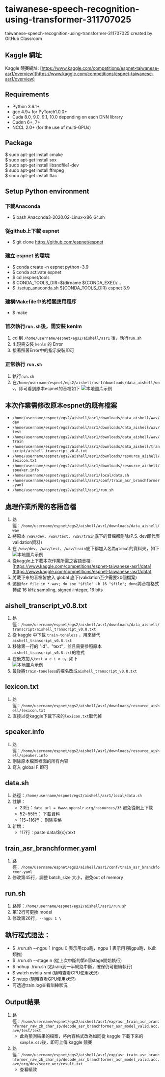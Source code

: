 # taiwanese-speech-recognition-using-transformer-311707025 #
taiwanese-speech-recognition-using-transformer-311707025 created by GitHub Classroom

## Kaggle 網址
Kaggle 競賽網址: [https://www.kaggle.com/competitions/espnet-taiwanese-asr1/overview](https://www.kaggle.com/competitions/espnet-taiwanese-asr1/overview)

## Requirements
   - Python 3.6.1+
   - gcc 4.9+ for PyTorch1.0.0+
   - Cuda 8.0, 9.0, 9.1, 10.0 depending on each DNN library
   - Cudnn 6+, 7+
   - NCCL 2.0+ (for the use of multi-GPUs)

## Package
   $ sudo apt-get install cmake  
   $ sudo apt-get install sox  
   $ sudo apt-get install libsndfile1-dev  
   $ sudo apt-get install ffmpeg  
   $ sudo apt-get install flac  

## Setup Python environment ##

### 下載Anaconda
   - $ bash Anaconda3-2020.02-Linux-x86_64.sh

### 從github上下載 espnet
   - $ git clone https://github.com/espnet/espnet

### 建立 espnet 的環境
   - $ conda create -n espnet python=3.9  
   - $ conda activate espnet  
   - $ cd <username>/espnet/tools  
   - $ CONDA_TOOLS_DIR=$(dirname ${CONDA_EXE})/…  
   - $ ./setup_anaconda.sh ${CONDA_TOOLS_DIR} espnet 3.9  

### 建構Makefile中的相關應用程序
   - $ make

### 首次執行`run.sh`後，需安裝 kenlm
   1. cd 到 `/home/username/espnet/egs2/aishell/asr1` 後，執行`run.sh`
   2. 出現需安裝 `kenlm` 的 Error
   3. 接著照著Error中的指示安裝即可

### 正常執行 `run.sh`
   1. 執行`run.sh`
   2. 在`/home/username/espnet/egs2/aishell/asr1/downloads/data_aishell/wav`，即可看到原本espnet的音檔如下
   ![本地圖片示例](https://scontent.ftpe3-2.fna.fbcdn.net/v/t1.15752-9/340755117_235688892283032_3386157052203892726_n.png?_nc_cat=102&ccb=1-7&_nc_sid=ae9488&_nc_ohc=3QMkFt5I1s4AX_tNspt&_nc_ht=scontent.ftpe3-2.fna&oh=03_AdTCAgXD2y6XUSrXUaC_WHYZbkGUT0824DlAWsrSrd6AwA&oe=64631DA8)

## 本次作業需修改原本espnet的既有檔案 ##
   - `/home/username/espnet/egs2/aishell/asr1/downloads/data_aishell/wav/dev`
   - `/home/username/espnet/egs2/aishell/asr1/downloads/data_aishell/wav/test`
   - `/home/username/espnet/egs2/aishell/asr1/downloads/data_aishell/wav/train`
   - `/home/username/espnet/egs2/aishell/asr1/downloads/data_aishell/transcript/aishell_transcript_v0.8.txt`
   - `/home/username/espnet/egs2/aishell/asr1/downloads/resource_aishell/lexicon.txt`
   - `/home/username/espnet/egs2/aishell/asr1/downloads/resource_aishell/speaker.info`
   - `/home/username/espnet/egs2/aishell/asr1/local/data.sh`
   - `/home/username/espnet/egs2/aishell/asr1/conf/train_asr_branchformer.yaml`
   - `/home/username/espnet/egs2/aishell/asr1/run.sh`
   
## 處理作業所需的客語音檔
   1. 路徑：`/home/username/espnet/egs2/aishell/asr1/downloads/data_aishell/wav`
   2. 將原本 `/wav/dev`、`/wav/test`、`/wav/train`底下的音檔都刪除(P.S. dev即代表validation資料)
   3. 在 `/wav/dev`、`/wav/test`、`/wav/train`底下都加入名為`global`的資料夾，如下  
   ![本地圖片示例](https://scontent.ftpe3-2.fna.fbcdn.net/v/t1.15752-9/328472027_142504238749218_6882377873597117873_n.png?_nc_cat=102&ccb=1-7&_nc_sid=ae9488&_nc_ohc=sghCXzbATHgAX9Iwo7X&_nc_ht=scontent.ftpe3-2.fna&oh=03_AdQ4uXGgWuXSr3Wqx-iqX7aYprE9Ye6WWbDaSIpxwvPL6w&oe=64633E3E)
   4. 從kaggle上下載本次作業所需之客語音檔: [https://www.kaggle.com/competitions/espnet-taiwanese-asr1/data](https://www.kaggle.com/competitions/espnet-taiwanese-asr1/data)
   5. 將載下來的音檔皆放入 global 底下(validation至少需要20個檔案)
   6. 透過`for file in *.wav; do sox "$file" -b 16 "$file"; done`將音檔格式轉成 16 kHz sampling, signed-integer, 16 bits
   
## aishell_transcript_v0.8.txt
   1. 路徑：`/home/username/espnet/egs2/aishell/asr1/downloads/data_aishell/transcript/aishell_transcript_v0.8.txt`
   2. 從 kaggle 中下載 `train-toneless` ，用來替代 `aishell_transcript_v0.8.txt`
   3. 移除第一行的 "id"、"text"，並且需要參照原本`aishell_transcript_v0.8.txt`的格式
   4. 在後方加入`test a e i o u`，如下  
   ![本地圖片示例](https://scontent.ftpe3-2.fna.fbcdn.net/v/t1.15752-9/340852871_620752589523669_372926150382182444_n.png?_nc_cat=108&ccb=1-7&_nc_sid=ae9488&_nc_ohc=K5hOGSwabtIAX8ZE1pU&_nc_ht=scontent.ftpe3-2.fna&oh=03_AdSk5emg_NNelans2ReRv0F92K95-idMvqPylWdEOSfHmw&oe=6463295F)   
   5. 最後將`train-toneless`的檔名改成`aishell_transcript_v0.8.txt`
   
## lexicon.txt
   1. 路徑：`/home/username/espnet/egs2/aishell/asr1/downloads/resource_aishell/lexicon.txt`
   2. 直接以從kaggle下載下來的`lexicon.txt`取代掉
   
## speaker.info
   1. 路徑：`/home/username/espnet/egs2/aishell/asr1/downloads/resource_aishell/speaker.info`
   2. 刪除原本檔案裡面的所有內容
   3. 寫入 global F 即可
   
## data.sh
   1. 路徑：`/home/username/espnet/egs2/aishell/asr1/local/data.sh`
   2. 註解：
      - 23行：`data_url = #www.openslr.org/resources/33` 避免從網上下載
      - 52~55行： 下載資料
      - 115~116行： 刪除空格
   3. 新增：
      - 117行：paste  data/${x}/text
   
## train_asr_branchformer.yaml
   1. 路徑：`/home/username/espnet/egs2/aishell/asr1/conf/train_asr_branchformer.yaml`
   2. 修改第45行，調整 batch_size 大小，避免out of memory

## run.sh
   1. 路徑：`/home/username/espnet/egs2/aishell/asr1/run.sh`
   2. 第12行可更換 model
   3. 修改第26行，`--ngpu 1 \`
   
## 執行程式語法：
   - $ ./run.sh --ngpu 1 (ngpu 0 表示用cpu跑，ngpu 1 表示用1張gpu跑，以此類推)
   - $ ./run.sh --stage n (從上次中斷的第n個stage開始執行)
   - $ nohup ./run.sh (若train到一半網路中斷，確保仍可繼續執行)
   - $ watch nvidia-smi (隨時查看GPU使用狀況)
   - $ nvtop (隨時查看GPU使用狀況)
   - 可透過train.log查看訓練狀況

## Output結果
   1. 路徑：`/home/username/espnet/egs2/aishell/asr1/exp/asr_train_asr_branchformer_raw_zh_char_sp/decode_asr_branchformer_asr_model_valid.acc.ave/test/text`
      - 此為預測結果的檔案，將內容格式改為如同從 kaggle 下載下來的`sample.csv`後，即可上傳 kaggle 競賽
   2. 路徑：`/home/username/espnet/egs2/aishell/asr1/exp/asr_train_asr_branchformer_raw_zh_char_sp/decode_asr_branchformer_asr_model_valid.acc.ave/org/dev/score_wer/result.txt`
      - 查看績效
